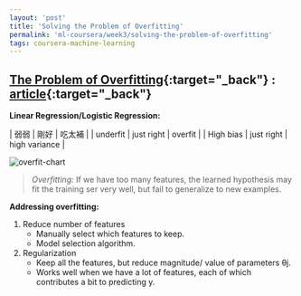 ```yaml
---
layout: 'post'
title: 'Solving the Problem of Overfitting'
permalink: 'ml-coursera/week3/solving-the-problem-of-overfitting'
tags: coursera-machine-learning
---
```


## [The Problem of Overfitting](https://www.coursera.org/learn/machine-learning/lecture/ACpTQ/the-problem-of-overfitting){:target="_back"} : [article](https://www.coursera.org/learn/machine-learning/supplement/VTe37/the-problem-of-overfitting){:target="_back"}


__Linear Regression/Logistic Regression:__

|   弱弱   |    剛好    |  吃太補  |
| underfit | just right | overfit |
| High bias |  just right | high variance  |


![overfit-chart][overfitting]

> *Overfitting:* If we have too many features, the learned hypothesis may fit the training ser very well, but fail to generalize to new examples.

__Addressing overfitting:__
1. Reduce number of features
   - Manually select which features to keep.
   - Model selection algorithm.
2. Regularization
   - Keep all the features, but reduce magnitude/ value of parameters θj.
   - Works well when we have a lot of features, each of which contributes a bit to predicting y.

   
    
[overfitting]: https://i.imgur.com/fMTYhcE.jpg